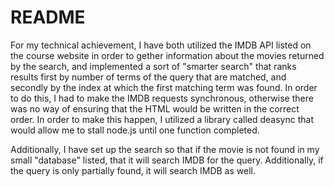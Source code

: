 <!DOCTYPE HTML>
<html>
<head>
<title>README</title>
<link rel='stylesheet' type='text/css' href='/css/style.css'>
</head>
<body>
<h1>README</h1>
<p>



For my technical achievement, I have both utilized the IMDB API 
listed on the course website in order to gether information 
about the movies returned by the search, and implemented a sort of 
"smarter search" that ranks results first by number of terms of the 
query that are matched, and secondly by the index at which the first 
matching term was found. In order to do this, I had to make the IMDB requests synchronous,
otherwise there was no way of ensuring that the HTML would be written in the correct
 order. In order to make this happen, I utilized a library called deasync that would
 allow me to stall node.js until one function completed. </p>
 <p>
 Additionally, I have set up the search so that if the movie is not found in my small
 "database" listed, that it will search IMDB for the query. Additionally, if the query
 is only partially found, it will search IMDB as well.</p>
 </body>

</html>
